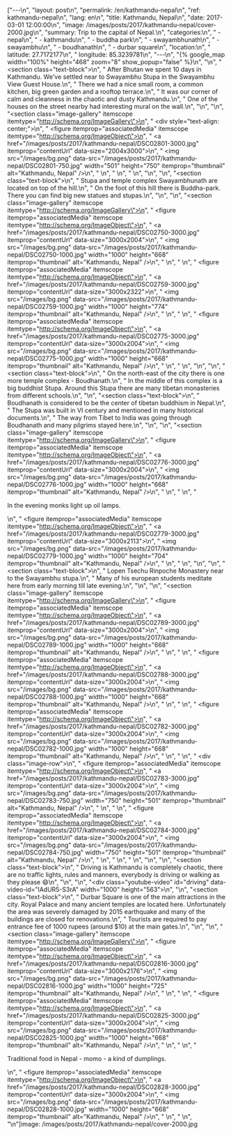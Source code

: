 ["---\n", "layout:     post\n", "permalink:  /en/kathmandu-nepal\n", "ref:        kathmandu-nepal\n", "lang:       en\n", "title:      Kathmandu, Nepal\n", "date:       2017-03-01 12:00:00\n", "image:      /images/posts/2017/kathmandu-nepal/cover-2000.jpg\n", "summary:    Trip to the capital of Nepal.\n", "categories:\n", "  - nepal\n", "  - kathmandu\n", "  - buddha park\n", "  - swayambhunath\n", "  - swayambhu\n", "  - boudhanath\n", "  - durbar square\n", "location:\n", "  latitude:  27.7172177\n", "  longitude: 85.3239781\n", "---\n", "{% google_map width=\"100%\" height=\"468\" zoom=\"8\" show_popup=\"false\" %}\n", "\n", "<section class=\"text-block\">\n", "  After Bhutan we spent 10 days in Kathmandu. We've settled near to Swayambhu Stupa in the Swayambhu View Guest House.\n", "  There we had a nice small room, a common kitchen, big green garden and a rooftop terrace.\n", "  It was our corner of calm and cleanness in the chaotic and dusty Kathmandu.\n", "  One of the houses on the street nearby had interesting mural on the wall.\n", "</section>\n", "\n", "<section class=\"image-gallery\" itemscope itemtype=\"http://schema.org/ImageGallery\">\n", "  <div style=\"text-align: center;\">\n", "    <figure itemprop=\"associatedMedia\" itemscope itemtype=\"http://schema.org/ImageObject\">\n", "      <a href=\"/images/posts/2017/kathmandu-nepal/DSC02801-3000.jpg\" itemprop=\"contentUrl\" data-size=\"2004x3000\">\n", "        <img src=\"/images/bg.png\" data-src=\"/images/posts/2017/kathmandu-nepal/DSC02801-750.jpg\" width=\"501\" height=\"750\" itemprop=\"thumbnail\" alt=\"Kathmandu, Nepal\" />\n", "      </a>\n", "    </figure>\n", "  </div>\n", "</section>\n", "\n", "<section class=\"text-block\">\n", "  Stupa and temple complex Swayambhunath are located on top of the hill.\n", "  On the foot of this hill there is Buddha-park. There you can find big new statues and stupas.\n", "</section>\n", "\n", "<section class=\"image-gallery\" itemscope itemtype=\"http://schema.org/ImageGallery\">\n", "  <figure itemprop=\"associatedMedia\" itemscope itemtype=\"http://schema.org/ImageObject\">\n", "    <a href=\"/images/posts/2017/kathmandu-nepal/DSC02750-3000.jpg\" itemprop=\"contentUrl\" data-size=\"3000x2004\">\n", "      <img src=\"/images/bg.png\" data-src=\"/images/posts/2017/kathmandu-nepal/DSC02750-1000.jpg\" width=\"1000\" height=\"668\" itemprop=\"thumbnail\" alt=\"Kathmandu, Nepal\" />\n", "    </a>\n", "  </figure>\n", "  <figure itemprop=\"associatedMedia\" itemscope itemtype=\"http://schema.org/ImageObject\">\n", "    <a href=\"/images/posts/2017/kathmandu-nepal/DSC02759-3000.jpg\" itemprop=\"contentUrl\" data-size=\"3000x2322\">\n", "      <img src=\"/images/bg.png\" data-src=\"/images/posts/2017/kathmandu-nepal/DSC02759-1000.jpg\" width=\"1000\" height=\"774\" itemprop=\"thumbnail\" alt=\"Kathmandu, Nepal\" />\n", "    </a>\n", "  </figure>\n", "  <figure itemprop=\"associatedMedia\" itemscope itemtype=\"http://schema.org/ImageObject\">\n", "    <a href=\"/images/posts/2017/kathmandu-nepal/DSC02775-3000.jpg\" itemprop=\"contentUrl\" data-size=\"3000x2004\">\n", "      <img src=\"/images/bg.png\" data-src=\"/images/posts/2017/kathmandu-nepal/DSC02775-1000.jpg\" width=\"1000\" height=\"668\" itemprop=\"thumbnail\" alt=\"Kathmandu, Nepal\" />\n", "    </a>\n", "  </figure>\n", "</section>\n", "\n", "<section class=\"text-block\">\n", "  On the north-east of the city there is one more temple complex - Boudhanath.\n", "  In the middle of this complex is a big buddhist Stupa. Around this Stupa there are many tibetan monasteries from different schools.\n", "</section>\n", "<section class=\"text-block\">\n", "  Boudhanath is considered to be the center of tibetan buddhism in Nepal.\n", "  The Stupa was built in VI century and mentioned in many historical documents.\n", "  The way from Tibet to India was going through Boudhanath and many pilgrims  stayed here.\n", "</section>\n", "\n", "<section class=\"image-gallery\" itemscope itemtype=\"http://schema.org/ImageGallery\">\n", "  <figure itemprop=\"associatedMedia\" itemscope itemtype=\"http://schema.org/ImageObject\">\n", "    <a href=\"/images/posts/2017/kathmandu-nepal/DSC02776-3000.jpg\" itemprop=\"contentUrl\" data-size=\"3000x2004\">\n", "      <img src=\"/images/bg.png\" data-src=\"/images/posts/2017/kathmandu-nepal/DSC02776-1000.jpg\" width=\"1000\" height=\"668\" itemprop=\"thumbnail\" alt=\"Kathmandu, Nepal\" />\n", "    </a>\n", "  </figure>\n", "  <p>In the evening monks light up oil lamps.</p>\n", "  <figure itemprop=\"associatedMedia\" itemscope itemtype=\"http://schema.org/ImageObject\">\n", "    <a href=\"/images/posts/2017/kathmandu-nepal/DSC02779-3000.jpg\" itemprop=\"contentUrl\" data-size=\"3000x2113\">\n", "      <img src=\"/images/bg.png\" data-src=\"/images/posts/2017/kathmandu-nepal/DSC02779-1000.jpg\" width=\"1000\" height=\"704\" itemprop=\"thumbnail\" alt=\"Kathmandu, Nepal\" />\n", "    </a>\n", "  </figure>\n", "</section>\n", "\n", "<section class=\"text-block\">\n", "  Lopen Tsechu Rinpoche Monastery near to the Swayambhu stupa.\n", "  Many of his european students meditate here from early morning till late evening.\n", "</section>\n", "\n", "<section class=\"image-gallery\" itemscope itemtype=\"http://schema.org/ImageGallery\">\n", "  <figure itemprop=\"associatedMedia\" itemscope itemtype=\"http://schema.org/ImageObject\">\n", "    <a href=\"/images/posts/2017/kathmandu-nepal/DSC02789-3000.jpg\" itemprop=\"contentUrl\" data-size=\"3000x2004\">\n", "      <img src=\"/images/bg.png\" data-src=\"/images/posts/2017/kathmandu-nepal/DSC02789-1000.jpg\" width=\"1000\" height=\"668\" itemprop=\"thumbnail\" alt=\"Kathmandu, Nepal\" />\n", "    </a>\n", "  </figure>\n", "  <figure itemprop=\"associatedMedia\" itemscope itemtype=\"http://schema.org/ImageObject\">\n", "    <a href=\"/images/posts/2017/kathmandu-nepal/DSC02788-3000.jpg\" itemprop=\"contentUrl\" data-size=\"3000x2004\">\n", "      <img src=\"/images/bg.png\" data-src=\"/images/posts/2017/kathmandu-nepal/DSC02788-1000.jpg\" width=\"1000\" height=\"668\" itemprop=\"thumbnail\" alt=\"Kathmandu, Nepal\" />\n", "    </a>\n", "  </figure>\n", "  <figure itemprop=\"associatedMedia\" itemscope itemtype=\"http://schema.org/ImageObject\">\n", "    <a href=\"/images/posts/2017/kathmandu-nepal/DSC02782-3000.jpg\" itemprop=\"contentUrl\" data-size=\"3000x2004\">\n", "      <img src=\"/images/bg.png\" data-src=\"/images/posts/2017/kathmandu-nepal/DSC02782-1000.jpg\" width=\"1000\" height=\"668\" itemprop=\"thumbnail\" alt=\"Kathmandu, Nepal\" />\n", "    </a>\n", "  </figure>\n", "  <div class=\"image-row\">\n", "    <figure itemprop=\"associatedMedia\" itemscope itemtype=\"http://schema.org/ImageObject\">\n", "      <a href=\"/images/posts/2017/kathmandu-nepal/DSC02783-3000.jpg\" itemprop=\"contentUrl\" data-size=\"3000x2004\">\n", "        <img src=\"/images/bg.png\" data-src=\"/images/posts/2017/kathmandu-nepal/DSC02783-750.jpg\" width=\"750\" height=\"501\" itemprop=\"thumbnail\" alt=\"Kathmandu, Nepal\" />\n", "      </a>\n", "    </figure>\n", "    <figure itemprop=\"associatedMedia\" itemscope itemtype=\"http://schema.org/ImageObject\">\n", "      <a href=\"/images/posts/2017/kathmandu-nepal/DSC02784-3000.jpg\" itemprop=\"contentUrl\" data-size=\"3000x2004\">\n", "        <img src=\"/images/bg.png\" data-src=\"/images/posts/2017/kathmandu-nepal/DSC02784-750.jpg\" width=\"750\" height=\"501\" itemprop=\"thumbnail\" alt=\"Kathmandu, Nepal\" />\n", "      </a>\n", "    </figure>\n", "  </div>\n", "</section>\n", "\n", "<section class=\"text-block\">\n", "  Driving is Kathmandu is completely chaotic, there are no traffic lights, rules and manners, everybody is driving or walking as they please :smile:\n", "</section>\n", "\n", "<div class=\"youtube-video\" id=\"driving\" data-video-id=\"lAdUR5-S3rA\" width=\"1000\" height=\"563\"></div>\n", "\n", "<section class=\"text-block\">\n", "  Durbar Square is one of the main attractions in the city. Royal Palace and many ancient temples are located here. Unfortunately the area was severely damaged by 2015 earthquake and many of the buildings are closed for renovations.\n", "  Tourists are required to pay entrance fee of 1000 rupees (around $10) at the main gates.\n", "</section>\n", "\n", "<section class=\"image-gallery\" itemscope itemtype=\"http://schema.org/ImageGallery\">\n", "  <figure itemprop=\"associatedMedia\" itemscope itemtype=\"http://schema.org/ImageObject\">\n", "    <a href=\"/images/posts/2017/kathmandu-nepal/DSC02816-3000.jpg\" itemprop=\"contentUrl\" data-size=\"3000x2176\">\n", "      <img src=\"/images/bg.png\" data-src=\"/images/posts/2017/kathmandu-nepal/DSC02816-1000.jpg\" width=\"1000\" height=\"725\" itemprop=\"thumbnail\" alt=\"Kathmandu, Nepal\" />\n", "    </a>\n", "  </figure>\n", "  <figure itemprop=\"associatedMedia\" itemscope itemtype=\"http://schema.org/ImageObject\">\n", "    <a href=\"/images/posts/2017/kathmandu-nepal/DSC02825-3000.jpg\" itemprop=\"contentUrl\" data-size=\"3000x2004\">\n", "      <img src=\"/images/bg.png\" data-src=\"/images/posts/2017/kathmandu-nepal/DSC02825-1000.jpg\" width=\"1000\" height=\"668\" itemprop=\"thumbnail\" alt=\"Kathmandu, Nepal\" />\n", "    </a>\n", "  </figure>\n", "  <p>Traditional food in Nepal - momo - a kind of dumplings.</p>\n", "  <figure itemprop=\"associatedMedia\" itemscope itemtype=\"http://schema.org/ImageObject\">\n", "    <a href=\"/images/posts/2017/kathmandu-nepal/DSC02828-3000.jpg\" itemprop=\"contentUrl\" data-size=\"3000x2004\">\n", "      <img src=\"/images/bg.png\" data-src=\"/images/posts/2017/kathmandu-nepal/DSC02828-1000.jpg\" width=\"1000\" height=\"668\" itemprop=\"thumbnail\" alt=\"Kathmandu, Nepal\" />\n", "    </a>\n", "  </figure>\n", "</section>\n"]image:      /images/posts/2017/kathmandu-nepal/cover-2000.jpg
